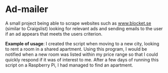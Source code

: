 # Ad-mailer

A small project being able to scrape websites such as www.blocket.se (similar to Craigslist) looking for relevant ads and sending emails to the user if an ad appears that meets the users criterion.

**Example of usage**: I created the script when moving to a new city, looking to rent a room in a shared apartment. Using this program, I would be notified when a new room was listed within my price range so that I could quickly respond if it was of interest to me. After a few days of running this script on a Raspberry Pi, I had managed to find an apartment.
